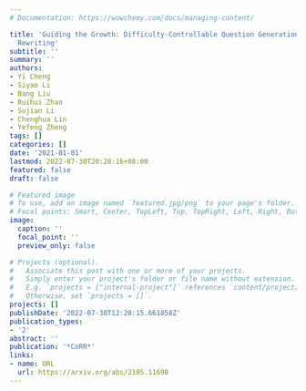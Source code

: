 ```yaml
---
# Documentation: https://wowchemy.com/docs/managing-content/

title: 'Guiding the Growth: Difficulty-Controllable Question Generation through Step-by-Step
  Rewriting'
subtitle: ''
summary: ''
authors:
- Yi Cheng
- Siyao Li
- Bang Liu
- Ruihui Zhao
- Sujian Li
- Chenghua Lin
- Yefeng Zheng
tags: []
categories: []
date: '2021-01-01'
lastmod: 2022-07-30T20:28:16+08:00
featured: false
draft: false

# Featured image
# To use, add an image named `featured.jpg/png` to your page's folder.
# Focal points: Smart, Center, TopLeft, Top, TopRight, Left, Right, BottomLeft, Bottom, BottomRight.
image:
  caption: ''
  focal_point: ''
  preview_only: false

# Projects (optional).
#   Associate this post with one or more of your projects.
#   Simply enter your project's folder or file name without extension.
#   E.g. `projects = ["internal-project"]` references `content/project/deep-learning/index.md`.
#   Otherwise, set `projects = []`.
projects: []
publishDate: '2022-07-30T12:28:15.661858Z'
publication_types:
- '2'
abstract: ''
publication: '*CoRR*'
links:
- name: URL
  url: https://arxiv.org/abs/2105.11698
---
```

